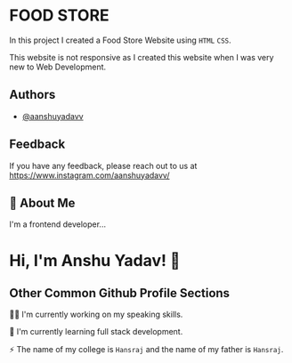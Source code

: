 
# FOOD STORE

In this project I created a Food Store Website using `HTML` `CSS`.

This website is not responsive as I created this website when I was very new to Web Development.


## Authors

- [@aanshuyadavv](https://github.com/aanshuyadavv)


## Feedback

If you have any feedback, please reach out to us at https://www.instagram.com/aanshuyadavv/


## 🚀 About Me
I'm a frontend developer...


# Hi, I'm Anshu Yadav! 👋


## Other Common Github Profile Sections
👩‍💻 I'm currently working on my speaking skills.

🧠 I'm currently learning full stack development.

⚡️ The name of my college is `Hansraj` and the name of my father is `Hansraj`.
